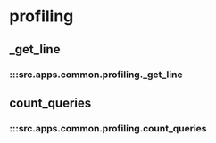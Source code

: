 # profiling

## _get_line

### :::src.apps.common.profiling._get_line

## count_queries

### :::src.apps.common.profiling.count_queries


